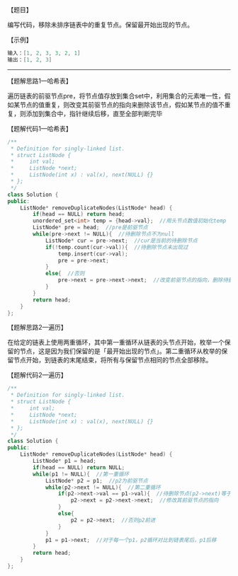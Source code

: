 【题目】

编写代码，移除未排序链表中的重复节点。保留最开始出现的节点。

【示例】

```c++
输入：[1, 2, 3, 3, 2, 1]
输出：[1, 2, 3]
```

---

【题解思路1—哈希表】

遍历链表的前驱节点pre，将节点值存放到集合set中，利用集合的元素唯一性，假如某节点的值重复，则改变其前驱节点的指向来删除该节点，假如某节点的值不重复，则添加到集合中，指针继续后移，直至全部判断完毕

【题解代码1—哈希表】

```c++
/**
 * Definition for singly-linked list.
 * struct ListNode {
 *     int val;
 *     ListNode *next;
 *     ListNode(int x) : val(x), next(NULL) {}
 * };
 */
class Solution {
public:
    ListNode* removeDuplicateNodes(ListNode* head) {
        if(head == NULL) return head;  
        unordered_set<int> temp = {head->val};  //用头节点数值初始化temp
        ListNode* pre = head;  //pre是前驱节点
        while(pre->next != NULL){  //待删除节点不为null
            ListNode* cur = pre->next;  //cur是当前的待删除节点
            if(!temp.count(cur->val)){  //待删除节点未出现过
                temp.insert(cur->val);
                pre = pre->next;
            }
            else{  //否则
                pre->next = pre->next->next;  //改变前驱节点的指向，删除待删除节点
            }
        }
        return head;
    }
};
```

【题解思路2—遍历】

在给定的链表上使用两重循环，其中第一重循环从链表的头节点开始，枚举一个保留的节点，这是因为我们保留的是「最开始出现的节点」。第二重循环从枚举的保留节点开始，到链表的末尾结束，将所有与保留节点相同的节点全部移除。

【题解代码2—遍历】

```c++
/**
 * Definition for singly-linked list.
 * struct ListNode {
 *     int val;
 *     ListNode *next;
 *     ListNode(int x) : val(x), next(NULL) {}
 * };
 */
class Solution {
public:
    ListNode* removeDuplicateNodes(ListNode* head) {
        ListNode* p1 = head;
        if(head == NULL) return NULL;
        while(p1 != NULL){  //第一重循环
            ListNode* p2 = p1;  //p2为前驱节点
            while(p2->next != NULL){  //第二重循环
                if(p2->next->val == p1->val){  //待删除节点(p2->next)等于p1
                    p2->next = p2->next->next;  //修改其前驱节点的指向
                }
                else{
                    p2 = p2->next;  //否则p2前进
                }
            }
            p1 = p1->next;  //对于每一个p1，p2循环对比到链表尾后，p1后移
        }
        return head;
    }
};
```

